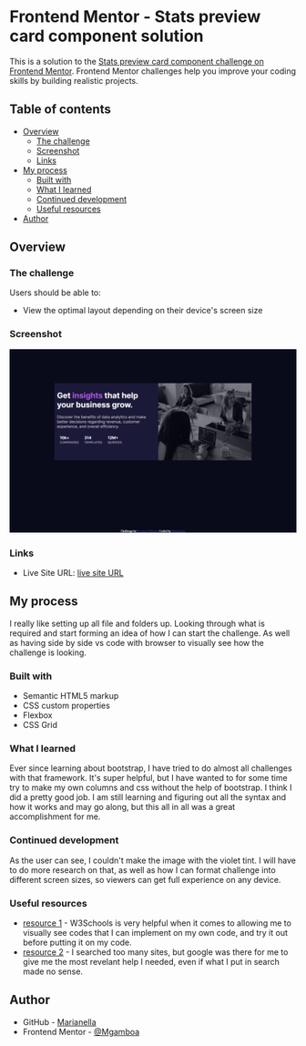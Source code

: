 # Frontend Mentor - Stats preview card component solution

This is a solution to the [Stats preview card component challenge on Frontend Mentor](https://www.frontendmentor.io/challenges/stats-preview-card-component-8JqbgoU62). Frontend Mentor challenges help you improve your coding skills by building realistic projects. 

## Table of contents

- [Overview](#overview)
  - [The challenge](#the-challenge)
  - [Screenshot](#screenshot)
  - [Links](#links)
- [My process](#my-process)
  - [Built with](#built-with)
  - [What I learned](#what-i-learned)
  - [Continued development](#continued-development)
  - [Useful resources](#useful-resources)
- [Author](#author)



## Overview

### The challenge

Users should be able to:

- View the optimal layout depending on their device's screen size

### Screenshot

![screenshot](./Assets/images/rename.png)

### Links

- Live Site URL: [live site URL](https://marianellag1.github.io/Stats-Card/)

## My process
I really like setting up all file and folders up. Looking through what is required and start forming an idea of how I can start the challenge. As well as having side by side vs code with browser to visually see how the challenge is looking.

### Built with

- Semantic HTML5 markup
- CSS custom properties
- Flexbox
- CSS Grid


### What I learned

Ever since learning about bootstrap, I have tried to do almost all challenges with that framework. It's super helpful, but I have wanted 
to for some time try to make my own columns and css without the help of bootstrap. I think I did a pretty good job. I am still learning and
figuring out all the syntax and how it works and may go along, but this all in all was a great accomplishment for me.

### Continued development

As the user can see, I couldn't make the image with the violet tint. I will have to do more research on that, as well as how I can format challenge into different screen sizes, so viewers can get full experience on any device.

### Useful resources

- [resource 1](https://www.w3schools.com/) - W3Schools is very helpful when it comes to allowing me to visually see codes that I can implement on my own code, and try it out before putting it on my code.
- [resource 2](https://www.google.com) - I searched too many sites, but google was there for me to give me the most revelant help I needed, even if what I put in search made no sense.


## Author

- GitHub - [Marianella](https://github.com/Marianellag1)
- Frontend Mentor - [@Mgamboa](https://www.frontendmentor.io/profile/Marianellag1)

